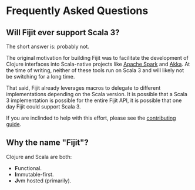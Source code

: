 # Frequently Asked Questions

## Will Fijit ever support Scala 3?

The short answer is: probably not.

The original motivation for building Fijit was to facilitate the development of Clojure interfaces into Scala-native
projects like [Apache Spark](https://spark.apache.org/) and [Akka](https://akka.io/). 
At the time of writing, neither of these tools run on Scala 3 and will likely not be switching for a long time. 

That said, Fijit already leverages macros to delegate to different implementations depending on the Scala version.
It is possible that a Scala 3 implementation is possible for the entire Fijit API, it is possible that one day Fijit
could support Scala 3. 

If you are inclinded to help with this effort, please see the [contributing guide](erp12.github.io/fijit/contributing.html).

## Why the name "Fijit"?

Clojure and Scala are both:

- **F**unctional.
- **I**mmutable-first.
- **J**vm hosted (primarily).
